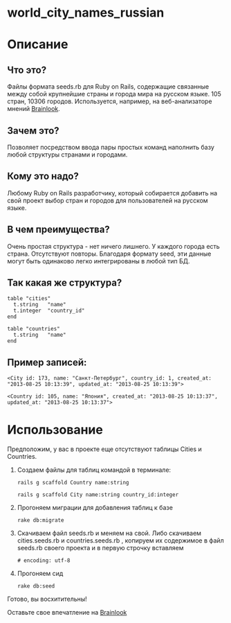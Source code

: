 world_city_names_russian
========================
<h1>Описание</h1>

<h2>Что это?</h2>

<p>Файлы формата seeds.rb для Ruby on Rails, содержащие связанные между собой крупнейшие страны и города мира на русском языке. 105 стран, 10306 городов. Используется, например, на веб-анализаторе мнений <a href="http://brainlook.org/">Brainlook</a>.</p>

<h2>Зачем это?</h2>

<p>Позволяет посредством ввода пары простых команд наполнить базу любой структуры странами и городами. </p>

<h2>Кому это надо?</h2>

<p>Любому Ruby on Rails разработчику, который собирается добавить на свой проект выбор стран и городов для пользователей на русском языке.</p>

<h2>В чем преимущества?</h2>

<p>Очень простая структура - нет ничего лишнего. У каждого города есть страна. Отсутствуют повторы. Благодаря формату seed, эти данные могут быть одинаково легко интегрированы в любой тип БД.</p>

<h2>Так какая же структура?</h2>

<pre><code>table "cities"
  t.string   "name"
  t.integer  "country_id"
end
</code></pre>

<pre><code>table "countries"
  t.string   "name"
end
</code></pre>

<h2>Пример записей:</h2>

<p><code>&lt;City id: 173, name: "Санкт-Петербург", country_id: 1, created_at: "2013-08-25 10:13:39", updated_at: "2013-08-25 10:13:39"&gt;</code></p>

<p><code>&lt;Country id: 105, name: "Япония", created_at: "2013-08-25 10:13:37", updated_at: "2013-08-25 10:13:37"&gt;</code></p>

<h1>Использование</h1>

<p>Предположим, у вас в проекте еще отсутствуют таблицы Cities и Countries.</p>

<ol>
<li>
<p>Создаем файлы для таблиц командой в терминале:</p>

<p><code>rails g scaffold Country name:string</code></p>

<p><code>rails g scaffold City name:string country_id:integer</code></p>
</li>
<li>
<p>Прогоняем миграции для добавления таблиц к базе</p>

<p><code>rake db:migrate</code></p>
</li>
<li>
<p>Скачиваем файл seeds.rb и меняем на свой. Либо скачиваем cities.seeds.rb и countries.seeds.rb , копируем их содержимое в файл seeds.rb своего проекта и в первую строчку вставляем </p>

<p><code># encoding: utf-8</code></p>
</li>
<li>
<p>Прогоняем сид</p>

<p><code>rake db:seed</code></p>
</li>
</ol><p>Готово, вы восхитительны!</p>
<p>Оставьте свое впечатление на <a href="http://brainlook.org/">Brainlook</a></p>
